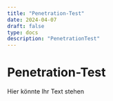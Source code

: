 ```yaml
---
title: "Penetration-Test"
date: 2024-04-07
draft: false
type: docs
description: "PenetrationTest"
---
```


# Penetration-Test

Hier könnte Ihr Text stehen